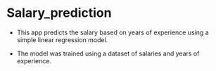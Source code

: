 # Salary_prediction

- This app predicts the salary based on years of experience using a simple linear regression model.

- The model was trained using a dataset of salaries and years of experience.



